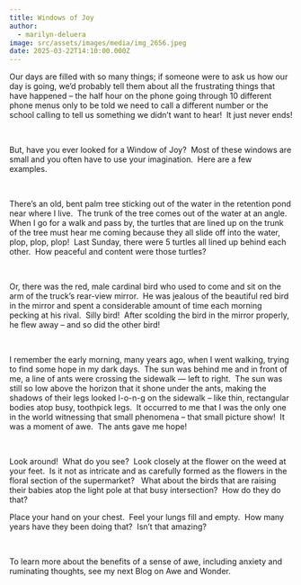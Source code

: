 ```yaml
---
title: Windows of Joy
author:
  - marilyn-deluera
image: src/assets/images/media/img_2656.jpeg
date: 2025-03-22T14:10:00.000Z
---
```






Our days are filled with so many things; if someone were to ask us how our day is going, we’d probably tell them about all the frustrating things that have happened – the half hour on the phone going through 10
different phone menus only to be told we need to call a different number or the school calling to tell us something we didn’t want to hear!  It just never ends!

 

But, have you ever looked for a Window of Joy?  Most of these windows are small and you often
have to use your imagination.  Here are a few examples.  

 

There’s an old, bent palm tree sticking out of the water in the retention pond near where I live. 
The trunk of the tree comes out of the water at an angle.  When I go for a walk and pass by, the turtles
that are lined up on the trunk of the tree must hear me coming because they all slide off into the water, plop, plop, plop!  Last Sunday, there were 5 turtles all lined up behind each other.  How peaceful and content were those turtles?

 

Or, there was the red, male cardinal bird who used to come and sit on the arm of the truck’s rear-view mirror.  He was jealous of the beautiful red bird in the mirror and spent a considerable amount of time each morning pecking at his rival.  Silly bird!  After scolding the bird in the mirror properly, he flew away – and so did the other bird!

 

I remember the early morning, many years ago, when I went walking, trying to find some hope in my dark days.  The sun was behind me and in front of me, a line of ants were crossing the sidewalk — left to right.  The sun was still so low above the horizon that it shone under the ants, making the shadows of their legs looked 
l-o-n-g on the sidewalk – like thin, rectangular bodies atop busy, toothpick legs.  It occurred to me that I was the only one in the world witnessing that small phenomena – that small picture show!  It was a moment of awe.  The ants gave me hope!

 

Look around!  What do you see?  Look closely at the flower on the weed at your feet.  Is it not as
intricate and as carefully formed as the flowers in the floral section of the supermarket?    What about the birds that are raising their babies atop the light pole at that busy intersection?  How do they do that?  



Place your hand on your chest.  Feel your lungs fill and empty.  How many years have they been doing
that?  Isn’t that amazing? 

 



To learn more about the benefits of a sense of awe,
including anxiety and ruminating thoughts, see my next Blog on Awe and Wonder.

